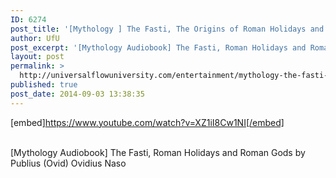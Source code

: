 ```yaml
---
ID: 6274
post_title: '[Mythology ] The Fasti, The Origins of Roman Holidays and Roman Gods'
author: UfU
post_excerpt: '[Mythology Audiobook] The Fasti, Roman Holidays and Roman Gods by Publius (Ovid) Ovidius Naso'
layout: post
permalink: >
  http://universalflowuniversity.com/entertainment/mythology-the-fasti-the-origins-of-roman-holidays-and-roman-gods/
published: true
post_date: 2014-09-03 13:38:35
---
```

[embed]https://www.youtube.com/watch?v=XZ1iI8Cw1NI[/embed]</br></br>
<p>[Mythology Audiobook] The Fasti, Roman Holidays and Roman Gods by Publius (Ovid) Ovidius Naso</p>